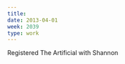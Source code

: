 ```yaml
---
title:
date: 2013-04-01
week: 2039
type: work
---
```


Registered The Artificial with Shannon
<!--
  as technique to get Dutch residency with Shannon
-->
